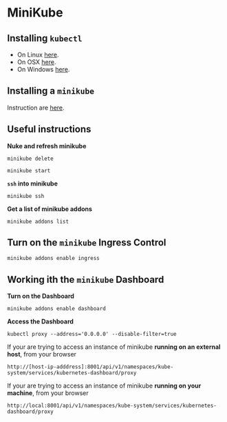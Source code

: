 # MiniKube

## Installing `kubectl`

* On Linux [here](https://kubernetes.io/docs/tasks/tools/install-kubectl/#install-kubectl-on-linux).
* On OSX [here](https://kubernetes.io/docs/tasks/tools/install-kubectl/#install-kubectl-on-macos).
* On Windows [here](https://kubernetes.io/docs/tasks/tools/install-kubectl/#install-kubectl-on-windows).

## Installing a `minikube`

Instruction are [here](https://kubernetes.io/docs/tasks/tools/install-minikube/#install-minikube).

## Useful instructions

**Nuke and refresh minikube**

`minikube delete`

`minikube start`

**`ssh` into minikube**

`minikube ssh`

**Get a list of minikube addons**

`minikube addons list`

## Turn on the `minikube` Ingress Control

`minikube addons enable ingress`

## Working ith the `minikube` Dashboard

**Turn on the Dashboard**

`minikube addons enable dashboard`

**Access the Dashboard**

`kubectl proxy --address='0.0.0.0' --disable-filter=true`

If your are trying to access an instance of minikube **running on an external host**, from your browser

`http://[host-ip-adddress]:8001/api/v1/namespaces/kube-system/services/kubernetes-dashboard/proxy`

If your are trying to access an instance of minikube **running on your machine**, from your browser

`http://local:8001/api/v1/namespaces/kube-system/services/kubernetes-dashboard/proxy`
